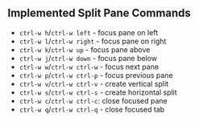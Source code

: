 ## Implemented Split Pane Commands

* `ctrl-w h`/`ctrl-w left` - focus pane on left
* `ctrl-w l`/`ctrl-w right` - focus pane on right
* `ctrl-w k`/`ctrl-w up` - focus pane above
* `ctrl-w j`/`ctrl-w down` - focus pane below
* `ctrl-w w`/`ctrl-w ctrl-w` - focus next pane
* `ctrl-w p`/`ctrl-w ctrl-p` - focus previous pane
* `ctrl-w v`/`ctrl-w ctrl-v` - create vertical split
* `ctrl-w s`/`ctrl-w ctrl-s` - create horizontal split
* `ctrl-w c`/`ctrl-w ctrl-c`: close focused pane
* `ctrl-w q`/`ctrl-w ctrl-q` - close focused tab
